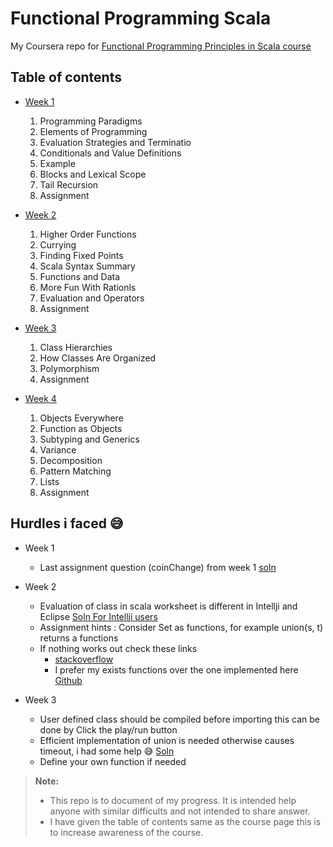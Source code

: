 Functional Programming Scala
============================

My Coursera repo for [Functional Programming Principles in Scala course](https://www.coursera.org/learn/progfun1/home/welcome)

Table of contents
-------------

- [Week 1](https://www.coursera.org/learn/progfun1/home/week/1)
  1. Programming Paradigms
  2. Elements of Programming
  3. Evaluation Strategies and Terminatio
  4. Conditionals and Value Definitions
  5. Example
  6. Blocks and Lexical Scope
  7. Tail Recursion
  8. Assignment

- [Week 2](https://www.coursera.org/learn/progfun1/home/week/2)
  1. Higher Order Functions
  2. Currying
  3. Finding Fixed Points
  4. Scala Syntax Summary
  5. Functions and Data
  6. More Fun With Rationls
  7. Evaluation and Operators
  8. Assignment

- [Week 3](https://www.coursera.org/learn/progfun1/home/week/3)
  1. Class Hierarchies
  2. How Classes Are Organized
  3. Polymorphism
  4. Assignment

- [Week 4](https://www.coursera.org/learn/progfun1/home/week/4)
  1. Objects Everywhere
  2. Function as Objects
  3. Subtyping and Generics
  4. Variance
  5. Decomposition
  6. Pattern Matching
  7. Lists
  8. Assignment
  

Hurdles i faced :sweat_smile:
---------
- Week 1
  - Last assignment question (coinChange) from week 1 [soln](http://www.geeksforgeeks.org/dynamic-programming-set-7-coin-change/)

- Week 2
  - Evaluation of class in scala worksheet is different in Intellji and Eclipse [Soln For Intellji users](https://stackoverflow.com/questions/33630274/intellij-worksheet-and-classes-defined-in-it)
  - Assignment hints : Consider Set as functions, for example union(s, t) returns a functions
  - If nothing works out check these links
    * [stackoverflow](https://stackoverflow.com/questions/19204631/union-of-two-sets-in-scala)
    * I prefer my exists functions over the one implemented here [Github](https://github.com/erlinis/scala-progfun-funsets/blob/master/src/main/scala/funsets/FunSets.scala)

- Week 3
  - User defined class should be compiled before importing this can be done by Click the play/run button
  - Efficient implementation of union is needed otherwise causes timeout, i had some help 
    :sweat_smile: [Soln](https://coderwall.com/p/_akojq/scala-week-3)
  - Define your own function if needed

> **Note:**
> - This repo is to document of my progress. It is intended help anyone with similar difficults and not intended to share answer.
> - I have given the table of contents same as the course page this is to increase awareness of the course.
